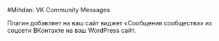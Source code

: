 #Mihdan: VK Community Messages

Плагин добавляет на ваш сайт виджет «Сообщения сообщества» из соцсети ВКонтакте на ваш WordPress сайт.